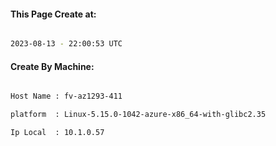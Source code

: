 
   
#### This Page Create at:

```bash

2023-08-13 - 22:00:53 UTC

```

#### Create By Machine:

```bash

Host Name : fv-az1293-411

platform  : Linux-5.15.0-1042-azure-x86_64-with-glibc2.35

Ip Local  : 10.1.0.57

```

